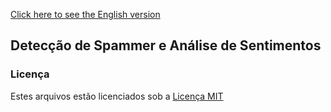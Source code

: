 [Click here to see the English version](README.md)

## Detecção de Spammer e Análise de Sentimentos


### Licença

Estes arquivos estão licenciados sob a [Licença MIT](LICENSE)
